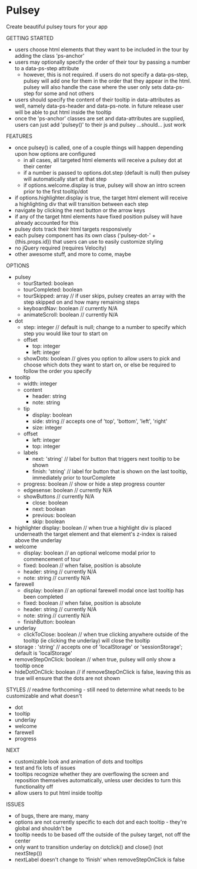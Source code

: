 # Pulsey
Create beautiful pulsey tours for your app

GETTING STARTED
- users choose html elements that they want to be included in the tour by adding the class 'ps-anchor'
- users may optionally specify the order of their tour by passing a number to a data-ps-step attribute
  - however, this is not required.  if users do not specify a data-ps-step, pulsey will add one for them in the order that they appear in the html.  pulsey will also handle the case where the user only sets data-ps-step for some and not others
- users should specify the content of their tooltip in data-attributes as well, namely data-ps-header and data-ps-note.  in future release user will be able to put html inside the tooltip
- once the 'ps-anchor' classes are set and data-attributes are supplied, users can just add 'pulsey()' to their js and pulsey ...should... just work

FEATURES
- once pulsey() is called, one of a couple things will happen depending upon how options are configured
  - in all cases, all targeted html elements will receive a pulsey dot at their center
  - if a number is passed to options.dot.step (default is null) then pulsey will automatically start at that step
  - if options.welcome.display is true, pulsey will show an intro screen prior to the first tooltip/dot
- if options.highlighter.display is true, the target html element will receive a highlighting div that will transition between each step
- navigate by clicking the next button or the arrow keys
- if any of the target html elements have fixed position pulsey will have already accounted for this
- pulsey dots track their html targets responsively
- each pulsey component has its own class ('pulsey-dot-' + {this.props.id}) that users can use to easily customize styling
- no jQuery required (requires Velocity)
- other awesome stuff, and more to come, maybe

OPTIONS
- pulsey
  - tourStarted: boolean
  - tourCompleted: boolean
  - tourSkipped: array // if user skips, pulsey creates an array with the step skipped on and how many remaining steps
  - keyboardNav: boolean // currently N/A
  - animateScroll: boolean // currently N/A
- dot
  - step: integer // default is null; change to a number to specify which step you would like tour to start on
  - offset
    - top: integer
    - left: integer
  - showDots: boolean // gives you option to allow users to pick and choose which dots they want to start on, or else be required to follow the order you specify
- tooltip
  - width: integer
  - content
    - header: string
    - note: string
  - tip
    - display: boolean
    - side: string // accepts one of 'top', 'bottom', 'left', 'right'
    - size: integer
  - offset
    - left: integer
    - top: integer
  - labels
    - next: 'string' // label for button that triggers next tooltip to be shown
    - finish: 'string' // label for button that is shown on the last tooltip, immediately prior to tourComplete
  - progress: boolean // show or hide a step progress counter
  - edgesense: boolean // currently N/A
  - showButtons // currently N/A
    - close: boolean
    - next: boolean
    - previous: boolean
    - skip: boolean
- highlighter
  display: boolean // when true a highlight div is placed underneath the target element and that element's z-index is raised above the underlay
- welcome
  - display: boolean // an optional welcome modal prior to commencement of tour
  - fixed: boolean // when false, position is absolute
  - header: string // currently N/A
  - note: string // currently N/A
- farewell
  - display: boolean // an optional farewell modal once last tooltip has been completed
  - fixed: boolean // when false, position is absolute
  - header: string // currently N/A
  - note: string // currently N/A
  - finishButton: boolean
- underlay
  - clickToClose: boolean // when true clicking anywhere outside of the tooltip (ie clicking the underlay) will close the tooltip
- storage : 'string' // accepts one of 'localStorage' or 'sessionStorage'; default is 'localStorage'
- removeStepOnClick: boolean // when true, pulsey will only show a tooltip once
- hideDotOnClick: boolean // if removeStepOnClick is false, leaving this as true will ensure that the dots are not shown

STYLES // readme forthcoming - still need to determine what needs to be customizable and what doesn't
- dot
- tooltip
- underlay
- welcome
- farewell
- progress

NEXT
- customizable look and animation of dots and tooltips
- test and fix lots of issues
- tooltips recognize whether they are overflowing the screen and reposition themselves automatically, unless user decides to turn this functionality off
- allow users to put html inside tooltip

ISSUES
- of bugs, there are many, many
- options are not currently specific to each dot and each tooltip - they're global and shouldn't be
- tooltip needs to be based off the outside of the pulsey target, not off the center
- only want to transition underlay on dotclick() and close() (not nextStep())
- nextLabel doesn't change to 'finish' when removeStepOnClick is false
